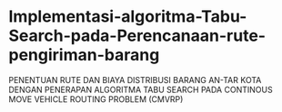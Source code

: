 # Implementasi-algoritma-Tabu-Search-pada-Perencanaan-rute-pengiriman-barang
PENENTUAN RUTE DAN BIAYA DISTRIBUSI BARANG AN-TAR KOTA DENGAN PENERAPAN ALGORITMA TABU SEARCH PADA CONTINOUS MOVE VEHICLE ROUTING PROBLEM (CMVRP)
